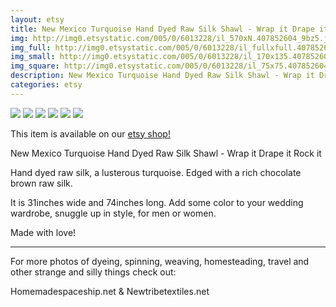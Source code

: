 ```yaml
---
layout: etsy
title: New Mexico Turquoise Hand Dyed Raw Silk Shawl - Wrap it Drape it Rock it 
img: http://img0.etsystatic.com/005/0/6013228/il_570xN.407852604_9bz5.jpg
img_full: http://img0.etsystatic.com/005/0/6013228/il_fullxfull.407852604_9bz5.jpg
img_small: http://img0.etsystatic.com/005/0/6013228/il_170x135.407852604_9bz5.jpg
img_square: http://img0.etsystatic.com/005/0/6013228/il_75x75.407852604_9bz5.jpg
description: New Mexico Turquoise Hand Dyed Raw Silk Shawl - Wrap it Drape it Rock it 
categories: etsy 
---
```

<img src="http://img0.etsystatic.com/005/0/6013228/il_570xN.407852604_9bz5.jpg"/>

<img src="http://img0.etsystatic.com/005/0/6013228/il_570xN.407852604_9bz5.jpg"/>

<img src="http://img2.etsystatic.com/003/0/6013228/il_570xN.407852762_ssx4.jpg"/>

<img src="http://img3.etsystatic.com/005/0/6013228/il_570xN.407853575_9fb8.jpg"/>

<img src="http://img3.etsystatic.com/005/0/6013228/il_570xN.407853615_q8n6.jpg"/>

<img src="http://img3.etsystatic.com/002/0/6013228/il_570xN.407853591_tel0.jpg"/>



This item is available on our <a href="http://www.etsy.com/listing/118291036/new-mexico-turquoise-hand-dyed-raw-silk?utm_source=newtribetextilesjeky&utm_medium=api&utm_campaign=api">etsy shop!</a>

New Mexico Turquoise Hand Dyed Raw Silk Shawl - Wrap it Drape it Rock it

Hand dyed raw silk, a lusterous turquoise. 
Edged with a rich chocolate brown raw silk. 

It is 31inches wide and 74inches long. 
Add some color to your wedding wardrobe, snuggle up in style, for men or women.

Made with love!

____________________________________
For more photos of dyeing, spinning, weaving, homesteading, travel and other strange and silly things check out:

Homemadespaceship.net
&
Newtribetextiles.net

